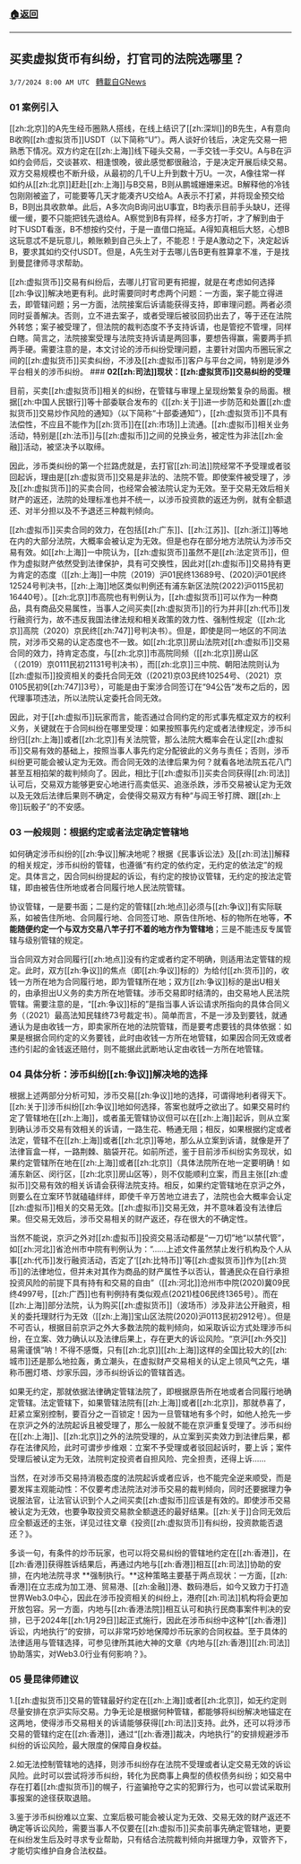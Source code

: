 ###  [:house:返回](README.md)
---


## 买卖虚拟货币有纠纷，打官司的法院选哪里？
`3/7/2024 8:00 AM UTC ` [轉載自GNews](https://gnews.org/articles/2373223)

### 01 案例引入

[[zh:北京]]的A先生经币圈熟人搭线，在线上结识了[[zh:深圳]]的B先生，A有意向B收购[[zh:虚拟货币]]USDT（以下简称“U”）。两人谈好价钱后，决定先交易一把熟悉下情况。双方约定在[[zh:上海]]线下碰头交易，一手交钱一手交U。A与B在沪如约会师后，交谈甚欢、相逢恨晚，彼此感觉都很融洽，于是决定开展后续交易。双方交易规模也不断升级，从最初的几千U上升到数十万U。一次，A像往常一样如约从[[zh:北京]]赶赴[[zh:上海]]与B交易，B则从鹏城姗姗来迟。B解释他的冷钱包刚刚被盗了，可能要等几天才能凑齐U交给A。A表示不打紧，并将现金预交给B，B则出具收款单。此后，A多次向B询问出U事宜，B均表示目前手头缺U，还得缓一缓，要不只能把钱先退给A。A察觉到B有异样，经多方打听，才了解到由于时下USDT看涨，B不想按约交付，于是一直借口拖延。A得知真相后大怒，心想B这玩意忒不是玩意儿，赖账赖到自己头上了，不能忍！于是A激动之下，决定起诉B，要求其如约交付USDT。但是，A先生对于去哪儿告B更有胜算拿不准，于是找到曼昆律师寻求帮助。

[[zh:虚拟货币]]交易有纠纷后，去哪儿打官司更有把握，就是在考虑如何选择[[zh:争议]]解决地更有利。此时需要同时考虑两个问题：一方面，案子能立得进去，即管辖问题；另一方面，法院接案后诉请能获得支持，即审理问题。两者必须同时妥善解决。否则，立不进去案子，或者受理后被驳回扔出去了，等于还在法院外转悠；案子被受理了，但法院的裁判态度不予支持诉请，也是管挖不管埋，同样白瞎。简言之，法院接案受理与法院支持诉请是两回事，要想告得赢，需要两手抓两手硬。需要注意的是，本文讨论的涉币纠纷受理问题，主要针对国内币圈玩家之间的[[zh:虚拟货币]]买卖纠纷，不涉及[[zh:虚拟币]]客户与平台之间，特别是涉外平台相关的涉币纠纷。 ### **02[[zh:司法]]现状：[[zh:虚拟货币]]交易纠纷的受理**

目前，买卖[[zh:虚拟货币]]相关的纠纷，在管辖与审理上呈现纷繁复杂的局面。根据[[zh:中国人民银行]]等十部委联合发布的《[[zh:关于]]进一步防范和处置[[zh:虚拟货币]]交易炒作风险的通知》（以下简称“十部委通知”），[[zh:虚拟货币]]不具有法偿性，不应且不能作为[[zh:货币]]在[[zh:市场]]上流通。[[zh:虚拟币]]相关业务活动，特别是[[zh:法币]]与[[zh:虚拟币]]之间的兑换业务，被定性为非法[[zh:金融]]活动，被坚决予以取缔。

因此，涉币类纠纷的第一个拦路虎就是，去打官[[zh:司法]]院经常不予受理或者驳回起诉，理由是[[zh:虚拟货币]]交易是非法的、法院不管。即使案件被受理了，涉及[[zh:虚拟货币]]的买卖合同，也经常会被法院认定为无效。至于交易无效后相关财产的返还，法院的处理标准也并不统一，以涉币投资款的返还为例，就有全额退还、对半分担以及不予退还三种裁判倾向。

[[zh:虚拟币]]买卖合同的效力，在包括[[zh:广东]]、[[zh:江苏]]、[[zh:浙江]]等地在内的大部分法院，大概率会被认定为无效。但是也存在部分地方法院认为涉币交易有效。如[[zh:上海]]一中院认为，[[zh:虚拟货币]]虽然不是[[zh:法定货币]]，但作为虚拟财产依然受到法律保护，具有可交换性，因此对[[zh:虚拟币]]交易持有更为肯定的态度（[[zh:上海]]一中院（2019）沪01民终13689号、(2020)沪01民终12524号判决书，[[zh:上海]]地区类似判例还有浦东新区法院(2022)沪0115民初16440号）。[[zh:北京]]市高院也有判例认为，[[zh:虚拟货币]]可以作为一种商品，具有商品交易属性，当事人之间买卖[[zh:虚拟货币]]的行为并非[[zh:代币]]发行融资行为，故不违反我国法律法规和相关政策的效力性、强制性规定（[[zh:北京]]高院（2020）京民终[[zh:747]]号判决书）。但是，即使是同一地区的不同法院，对涉币交易的认定态度也不一致。如[[zh:北京]]房山法院对[[zh:虚拟币]]交易合同的效力，持肯定态度，与[[zh:北京]]市高院同频（[[zh:北京]]房山区（（2019）京0111民初21131号判决书），而[[zh:北京]]三中院、朝阳法院则认为[[zh:虚拟币]]投资相关的委托合同无效（(2021)京03民终10254号、（2021）京0105民初9[[zh:747]]3号），可能是由于案涉合同签订在“94公告”发布之后的，因代理事项违法，所以法院认定委托合同无效。

因此，对于[[zh:虚拟币]]玩家而言，能否通过合同约定的形式事先框定双方的权利义务，关键就在于合同纠纷在哪里受理：如果按照事先约定或者法律规定，涉币纠纷归[[zh:上海]]或者[[zh:北京]]有关法院管，那么法院大概率会在认定[[zh:虚拟币]]交易有效的基础上，按照当事人事先约定分配彼此的义务与责任；否则，涉币纠纷更可能会被认定为无效。而合同无效的法律后果为何？就看各地法院五花八门甚至互相掐架的裁判倾向了。因此，相比于[[zh:虚拟币]]买卖合同获得[[zh:司法]]认可后，交易双方能够更安心地进行高卖低买、追涨杀跌，涉币交易被认定为无效以及无效后法律后果则不确定，会使得交易双方有种“与阎王爷打牌、跟[[zh:上帝]]玩骰子”的不安感。

### **03 一般规则：根据约定或者法定确定管辖地**

如何确定涉币纠纷的[[zh:争议]]解决地呢？根据《民事诉讼法》及[[zh:司法]]解释的相关规定，涉币纠纷的管辖，也遵循“有约定的依约定，无约定的依法定”的规定。具体言之，因合同纠纷提起的诉讼，有约定的按协议管辖，无约定的按法定管辖，即由被告住所地或者合同履行地人民法院管辖。

协议管辖，一是要书面；二是约定的管辖[[zh:地点]]必须与[[zh:争议]]有实际联系，如被告住所地、合同履行地、合同签订地、原告住所地、标的物所在地等，**不能随便约定一个与双方交易八竿子打不着的地方作为管辖地**；三是不能违反专属管辖与级别管辖的规定。

当合同双方对合同履行[[zh:地点]]没有约定或者约定不明确，则适用法定管辖的规定。此时，双方[[zh:争议]]的焦点（即[[zh:争议]]标的）为给付[[zh:货币]]的，收钱一方所在地为合同履行地，即为管辖所在地；双方[[zh:争议]]标的是出U相关的，由承担出U义务的卖方所在地管辖。涉币交易即时结清的，由交易地人民法院管辖。需要注意的是，“[[zh:争议]]标的”是指当事人诉讼请求所指向的具体合同义务（（2021）最高法知民辖终73号裁定书）。简单而言，不是一涉及到要钱，就通通认为是由收钱一方，即卖家所在地的法院管辖，而是要考虑要钱的具体依据：如果是根据合同约定的义务要钱，此时由收钱一方所在地管辖，如果因合同无效或者违约引起的金钱返还赔付，则不能据此武断地认定由收钱一方所在地管辖。

### **04 具体分析：涉币纠纷[[zh:争议]]解决地的选择**

根据上述两部分分析可知，涉币交易[[zh:争议]]地的选择，可谓得地利者得天下。[[zh:关于]]涉币纠纷[[zh:争议]]地如何选择，答案也就呼之欲出了。如果交易时约定了管辖地在[[zh:上海]]，或者虽无管辖协议但可以在[[zh:上海]]起诉，则从立案到确认涉币交易有效相关的诉请，一路生花、畅通无阻；相反，如果根据约定或者法定，管辖不在[[zh:上海]]或者[[zh:北京]]等地，那么从立案到诉请，就像是开了法律盲盒一样，一路荆棘、脑袋开花。如前所述，鉴于目前涉币纠纷实务现状，如果约定管辖所在地在[[zh:上海]]或者[[zh:北京]]（具体法院所在地一定要明确！如浦东新区、闵行区，[[zh:北京]]房山区等），则不仅能顺利立案，而且主张[[zh:虚拟币]]交易有效的相关诉请会获得法院支持。相反，如果约定管辖地在京沪之外，则要么在立案环节就磕磕绊绊，即使千辛万苦地立进去了，法院也会大概率会认定[[zh:虚拟币]]相关的交易无效。[[zh:虚拟币]]交易无效，并不意味着没有法律后果。但交易无效后，涉币交易相关的财产返还，存在很大的不确定性。

当然不能说，京沪之外对[[zh:虚拟币]]投资交易活动都是“一刀切”地“以禁代管”，如[[zh:河北]]省沧州市中院有判例认为：“……上述文件虽然禁止发行机构及个人从事[[zh:代币]]发行融资活动，否定了‘[[zh:比特币]]’等[[zh:虚拟货币]]作为[[zh:货币]]的法律地位，但并未对其作为商品的财产属性予以否认，普通民众在自行承担投资风险的前提下具有持有和交易的自由”（[[zh:河北]]沧州市中院(2020)冀09民终4997号，[[zh:广西]]也有判例持有类似观点(2021)桂06民终1365号）。而在[[zh:上海]]部分法院，认为购买[[zh:虚拟货币]]（波场币）涉及非法公开融资，相关的委托理财行为无效（[[zh:上海]]宝山区法院(2020)沪0113民初2912号）。但是不可否认，根据目前京沪之外大多数法院的裁判倾向，如采取诉讼方式处理涉币纠纷，在立案、效力确认以及法律后果上，存在更大的诉讼风险。“京沪[[zh:外交]]易需谨慎”呐！不得不感慨，只有[[zh:北京]][[zh:上海]]这样的全国比较大的[[zh:城市]]还是那么地拉轰，勇立潮头，在虚拟财产交易相关的认定上领风气之先，堪称币圈灯塔、炒家乐园，涉币纠纷诉讼的管辖首选。

如果无约定，那就依据法律确定管辖法院了，即根据原告所在地或者合同履行地确定管辖。法定管辖下，如果管辖法院有[[zh:上海]]或者[[zh:北京]]，那就恭喜了，赶紧立案别控制，要百分之一百锁定！因为一旦管辖地有多个时，如他人抢先一步在京沪之外的法院起诉且被受理了，那么一般就不能在京沪重复受理了。涉币纠纷在[[zh:上海]]、[[zh:北京]]之外的法院受理的，从立案到买卖效力到法律后果，都存在法律风险，此时可谓步步维艰：立案不予受理或者驳回起诉时，要上诉；案件受理后被认定为无效，法院判定投资者自担风险、完全担责，还得上诉……

当然，在对涉币交易持消极态度的法院起诉或者应诉，也不能完全逆来顺受，而是要发挥主观能动性：不仅要考虑法院法对涉币交易的裁判倾向，同时还要据理力争说服法官，让法官认识到个人之间买卖[[zh:虚拟币]]应该是有效的。即使涉币交易被认定为无效，也要争取投资交易款全额退还的最好结果。[[zh:关于]]合同无效后应全额返还的主张，详见过往文章《投资[[zh:虚拟货币]]有纠纷，投资款能否退还？》。

多谈一句，有条件的炒币玩家，也可以将交易纠纷的管辖地约定在[[zh:香港]]，在[[zh:香港]]获得胜诉结果后，再通过内地与[[zh:香港]]相互[[zh:司法]]协助的安排，在内地法院寻求 **强制执行。**这种策略主要基于两点现状：一方面，[[zh:香港]]在立志成为加工港、贸易港、[[zh:金融]]港、数码港后，如今又致力于打造世界Web3.0中心，因此在涉币投资相关的纠纷上，港府[[zh:司法]]机构将会更加开放包容。另一方面，内地与[[zh:香港法院]]相互认可和执行民商事案件判决的安排，已于2024年[[zh:1月29日]]起正式施行，因此在涉币纠纷中这种“[[zh:香港]]诉讼，内地执行”的安排，可以非常巧妙地保障炒币玩家的合同权益。至于具体的法律适用与管辖选择，可参见律所其祂大神的文章《内地与[[zh:香港]][[zh:司法]]协助落实，对Web3.0行业有何影响？》。

### **05 曼昆律师建议**

1.[[zh:虚拟货币]]交易的管辖最好约定在[[zh:上海]]或者[[zh:北京]]，如无约定则尽量安排在京沪实际交易。力争无论是根据何种管辖，都能够将纠纷解决地锚定在这两地，使得涉币交易相关的诉请能够获得[[zh:司法]]支持。此外，还可以将涉币交易的管辖约定在[[zh:香港]]，通过“[[zh:香港]]裁决，内地执行”的安排规避涉币纠纷的诉讼风险，最大限度的保障自身权益。

2.如无法控制管辖地的选择，则涉币纠纷存在法院不受理或者认定交易无效的诉讼风险。此时可以尝试将涉币纠纷，转化为民商事上典型的债权债务纠纷；如交易中存在打着[[zh:虚拟货币]]的幌子，行盗骗抢夺之实的犯罪行为，也可以尝试采取刑事报案的途径获取退赔。

3.鉴于涉币纠纷难以立案、立案后极可能会被认定为无效、交易无效的财产返还不确定等诉讼风险，需要当事人不仅要在[[zh:虚拟币]]买卖前事先确定管辖地，更要在纠纷发生后及时寻求专业帮助，只有结合法院裁判倾向并据理力争，双管齐下，才能切实维护自身合法权益。
